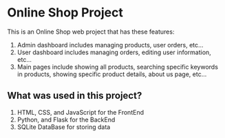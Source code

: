 # Online Shop Project
This is an Online Shop web project that has these features:
1. Admin dashboard includes managing products, user orders, etc...
2. User dashboard includes managing orders, editing user information, etc...
3. Main pages include showing all products, searching specific keywords in products, showing specific product details, about us page, etc...

## What was used in this project?
1. HTML, CSS, and JavaScript for the FrontEnd
2. Python, and Flask for the BackEnd
3. SQLite DataBase for storing data
